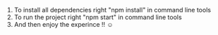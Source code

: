 1. To install all dependencies right "npm install" in command line tools
2. To run the project right "npm start" in command line tools
3. And then enjoy the experince !! ☺️
